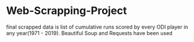# Web-Scrapping-Project
final scrapped data is list of cumulative runs scored by every ODI player in any year(1971 - 2019). Beautiful Soup and Requests have been used 

